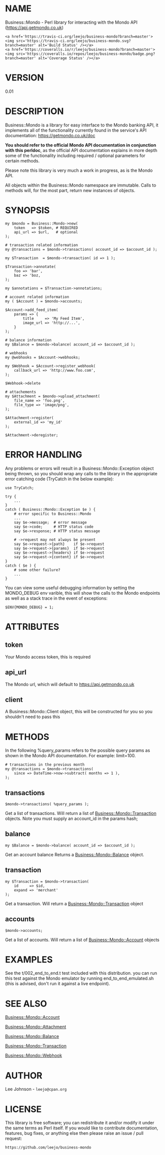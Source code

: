 # NAME

Business::Mondo - Perl library for interacting with the Mondo API
(https://api.getmondo.co.uk)

<div>

    <a href='https://travis-ci.org/leejo/business-mondo?branch=master'><img src='https://travis-ci.org/leejo/business-mondo.svg?branch=master' alt='Build Status' /></a>
    <a href='https://coveralls.io/r/leejo/business-mondo?branch=master'><img src='https://coveralls.io/repos/leejo/business-mondo/badge.png?branch=master' alt='Coverage Status' /></a>
</div>

# VERSION

0.01

# DESCRIPTION

Business::Mondo is a library for easy interface to the Mondo banking API,
it implements all of the functionality currently found in the service's API
documentation: https://getmondo.co.uk/doc

**You should refer to the official Mondo API documentation in conjunction**
**with this perldoc**, as the official API documentation explains in more depth
some of the functionality including required / optional parameters for certain
methods.

Please note this library is very much a work in progress, as is the Mondo API.

All objects within the Business::Mondo namespace are immutable. Calls to methods
will, for the most part, return new instances of objects.

# SYNOPSIS

    my $mondo = Business::Mondo->new(
        token   => $token, # REQUIRED
        api_url => $url,   # optional
    );

    # transaction related information
    my @transactions = $mondo->transactions( account_id => $account_id );

    my $Transaction  = $mondo->transaction( id => 1 );

    $Transaction->annotate(
        foo => 'bar',
        baz => 'boz,
    );

    my $annotations = $Transaction->annotations;

    # account related information
    my ( $Account ) = $mondo->accounts;

    $Account->add_feed_item(
        params => {
            title     => 'My Feed Item',
            image_url => 'http://...',
        }
    );

    # balance information
    my $Balance = $mondo->balance( account_id => $account_id );

    # webhooks
    my @webhooks = $Account->webhooks;

    my $Webhook = $Account->register_webhook(
        callback_url => 'http://www.foo.com',
    );

    $Webhook->delete

    # attachements
    my $Attachment = $mondo->upload_attachment(
        file_name => 'foo.png',
        file_type => 'image/png',
    );

    $Attachment->register(
        external_id => 'my_id'
    );

    $Attachment->deregister;

# ERROR HANDLING

Any problems or errors will result in a Business::Mondo::Exception
object being thrown, so you should wrap any calls to the library in the
appropriate error catching code (TryCatch in the below example):

    use TryCatch;

    try {
        ...
    }
    catch ( Business::Mondo::Exception $e ) {
        # error specific to Business::Mondo
        ...
        say $e->message;  # error message
        say $e->code;     # HTTP status code
        say $e->response; # HTTP status message

        # ->request may not always be present
        say $e->request->{path}    if $e->request
        say $e->request->{params}  if $e->request
        say $e->request->{headers} if $e->request
        say $e->request->{content} if $e->request
    }
    catch ( $e ) {
        # some other failure?
        ...
    }

You can view some useful debugging information by setting the MONDO\_DEBUG
env varible, this will show the calls to the Mondo endpoints as well as a
stack trace in the event of exceptions:

    $ENV{MONDO_DEBUG} = 1;

# ATTRIBUTES

## token

Your Mondo access token, this is required

## api\_url

The Mondo url, which will default to https://api.getmondo.co.uk

## client

A Business::Mondo::Client object, this will be constructed for you so
you shouldn't need to pass this

# METHODS

In the following %query\_params refers to the possible query params as shown in
the Mondo API documentation. For example: limit=100.

    # transactions in the previous month
    my @transactions = $mondo->transactions(
        since => DateTime->now->subtract( months => 1 ),
    );

## transactions

    $mondo->transactions( %query_params );

Get a list of transactions. Will return a list of [Business::Mondo::Transaction](https://metacpan.org/pod/Business::Mondo::Transaction)
objects. Note you must supply an account\_id in the params hash;

## balance

    my $Balance = $mondo->balance( account_id => $account_id );

Get an account balance Returns a [Business::Mondo::Balance](https://metacpan.org/pod/Business::Mondo::Balance) object.

## transaction

    my $Transaction = $mondo->transaction(
        id     => $id,
        expand => 'merchant'
    );

Get a transaction. Will return a [Business::Mondo::Transaction](https://metacpan.org/pod/Business::Mondo::Transaction) object

## accounts

    $mondo->accounts;

Get a list of accounts. Will return a list of [Business::Mondo::Account](https://metacpan.org/pod/Business::Mondo::Account)
objects

# EXAMPLES

See the t/002\_end\_to\_end.t test included with this distribution. you can run
this test against the Mondo emulator by running end\_to\_end\_emulated.sh (this
is advised, don't run it against a live endpoint).

# SEE ALSO

[Business::Mondo::Account](https://metacpan.org/pod/Business::Mondo::Account)

[Business::Mondo::Attachment](https://metacpan.org/pod/Business::Mondo::Attachment)

[Business::Mondo::Balance](https://metacpan.org/pod/Business::Mondo::Balance)

[Business::Mondo::Transaction](https://metacpan.org/pod/Business::Mondo::Transaction)

[Business::Mondo::Webhook](https://metacpan.org/pod/Business::Mondo::Webhook)

# AUTHOR

Lee Johnson - `leejo@cpan.org`

# LICENSE

This library is free software; you can redistribute it and/or modify it under
the same terms as Perl itself. If you would like to contribute documentation,
features, bug fixes, or anything else then please raise an issue / pull request:

    https://github.com/leejo/business-mondo
